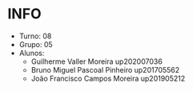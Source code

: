 # INFO

* Turno: 08
* Grupo: 05
* Alunos:
    - Guilherme Valler Moreira up202007036 
    - Bruno Miguel Pascoal Pinheiro up201705562
    - João Francisco Campos Moreira up201905212
